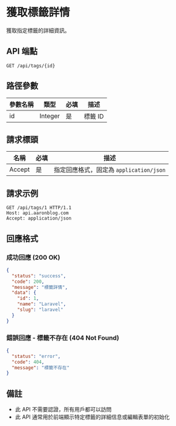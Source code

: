 # 獲取標籤詳情

獲取指定標籤的詳細資訊。

## API 端點

```
GET /api/tags/{id}
```

## 路徑參數

| 參數名稱 | 類型    | 必填 | 描述    |
|---------|---------|------|---------|
| id      | Integer | 是   | 標籤 ID |

## 請求標頭

| 名稱          | 必填 | 描述                                   |
|---------------|------|--------------------------------------|
| Accept        | 是   | 指定回應格式，固定為 `application/json` |

## 請求示例

```http
GET /api/tags/1 HTTP/1.1
Host: api.aaronblog.com
Accept: application/json
```

## 回應格式

### 成功回應 (200 OK)

```json
{
  "status": "success",
  "code": 200,
  "message": "標籤詳情",
  "data": {
    "id": 1,
    "name": "Laravel",
    "slug": "laravel"
  }
}
```

### 錯誤回應 - 標籤不存在 (404 Not Found)

```json
{
  "status": "error",
  "code": 404,
  "message": "標籤不存在"
}
```

## 備註

- 此 API 不需要認證，所有用戶都可以訪問
- 此 API 通常用於前端顯示特定標籤的詳細信息或編輯表單的初始化 